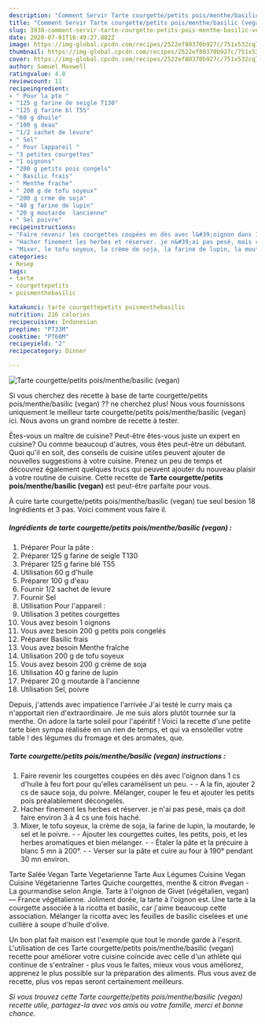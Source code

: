 ```yaml
---
description: "Comment Servir Tarte courgette/petits pois/menthe/basilic (vegan)"
title: "Comment Servir Tarte courgette/petits pois/menthe/basilic (vegan)"
slug: 3938-comment-servir-tarte-courgette-petits-pois-menthe-basilic-vegan
date: 2020-07-01T16:49:27.882Z
image: https://img-global.cpcdn.com/recipes/2522ef80370b927c/751x532cq70/tarte-courgettepetits-poismenthebasilic-vegan-photo-principale-de-la-recette.jpg
thumbnail: https://img-global.cpcdn.com/recipes/2522ef80370b927c/751x532cq70/tarte-courgettepetits-poismenthebasilic-vegan-photo-principale-de-la-recette.jpg
cover: https://img-global.cpcdn.com/recipes/2522ef80370b927c/751x532cq70/tarte-courgettepetits-poismenthebasilic-vegan-photo-principale-de-la-recette.jpg
author: Samuel Maxwell
ratingvalue: 4.8
reviewcount: 11
recipeingredient:
- " Pour la pte "
- "125 g farine de seigle T130"
- "125 g farine bl T55"
- "60 g dhuile"
- "100 g deau"
- "1/2 sachet de levure"
- " Sel"
- " Pour lappareil "
- "3 petites courgettes"
- "1 oignons"
- "200 g petits pois congels"
- " Basilic frais"
- " Menthe frache"
- " 200 g de tofu soyeux"
- "200 g crme de soja"
- "40 g farine de lupin"
- "20 g moutarde  lancienne"
- " Sel poivre"
recipeinstructions:
- "Faire revenir les courgettes coupées en dés avec l&#39;oignon dans 1 cs d&#39;huile à feu fort pour qu&#39;elles caramélisent un peu.  A la fin, ajouter 2 cs de sauce soja, du poivre. Mélanger, couper le feu et ajouter les petits pois préalablement décongelés."
- "Hacher finement les herbes et réserver. je n&#39;ai pas pesé, mais ça doit faire environ 3 à 4 cs une fois haché."
- "Mixer, le tofu soyeux, la crème de soja, la farine de lupin, la moutarde, le sel et le poivre.  Ajouter les courgettes cuites, les petits, pois, et les herbes aromatiques et bien mélanger.  Étaler la pâte et la précuire à blanc 5 mn à 200°.  Verser sur la pâte et cuire au four à 190° pendant 30 mn environ."
categories:
- Resep
tags:
- tarte
- courgettepetits
- poismenthebasilic

katakunci: tarte courgettepetits poismenthebasilic 
nutrition: 216 calories
recipecuisine: Indonesian
preptime: "PT33M"
cooktime: "PT60M"
recipeyield: "2"
recipecategory: Dinner

---
```



![Tarte courgette/petits pois/menthe/basilic (vegan)](https://img-global.cpcdn.com/recipes/2522ef80370b927c/751x532cq70/tarte-courgettepetits-poismenthebasilic-vegan-photo-principale-de-la-recette.jpg)

Si vous cherchez des recette à base de tarte courgette/petits pois/menthe/basilic (vegan) ?? ne cherchez plus! Nous vous fournissons uniquement le meilleur tarte courgette/petits pois/menthe/basilic (vegan) ici. Nous avons un grand nombre de recette à tester.

Êtes-vous un maître de cuisine? Peut-être êtes-vous juste un expert en cuisine? Ou comme beaucoup d'autres, vous êtes peut-être un débutant. Quoi qu'il en soit, des conseils de cuisine utiles peuvent ajouter de nouvelles suggestions à votre cuisine. Prenez un peu de temps et découvrez également quelques trucs qui peuvent ajouter du nouveau plaisir à votre routine de cuisine. Cette recette de <strong> Tarte courgette/petits pois/menthe/basilic (vegan) </strong> est peut-être parfaite pour vous.

<!--inarticleads1-->

À cuire tarte courgette/petits pois/menthe/basilic (vegan) tue seul besion 18 Ingrédients et 3 pas. Voici comment vous faire il.

##### Ingrédients de tarte courgette/petits pois/menthe/basilic (vegan) :

1. Préparer  Pour la pâte :
1. Préparer 125 g farine de seigle T130
1. Préparer 125 g farine blé T55
1. Utilisation 60 g d&#39;huile
1. Préparer 100 g d&#39;eau
1. Fournir 1/2 sachet de levure
1. Fournir  Sel
1. Utilisation  Pour l&#39;appareil :
1. Utilisation 3 petites courgettes
1. Vous avez besoin 1 oignons
1. Vous avez besoin 200 g petits pois congelés
1. Préparer  Basilic frais
1. Vous avez besoin  Menthe fraîche
1. Utilisation  200 g de tofu soyeux
1. Vous avez besoin 200 g crème de soja
1. Utilisation 40 g farine de lupin
1. Préparer 20 g moutarde à l&#39;ancienne
1. Utilisation  Sel, poivre


Depuis, j&#39;attends avec impatience l&#39;arrivée J&#39;ai testé le curry mais ça n&#39;apportait rien d&#39;extraordinaire. Je me suis alors plutôt tournée sur la menthe. On adore la tarte soleil pour l&#39;apéritif ! Voici la recette d&#39;une petite tarte bien sympa réalisée en un rien de temps, et qui va ensoleiller votre table ! des légumes du fromage et des aromates, que. 

<!--inarticleads2-->

##### Tarte courgette/petits pois/menthe/basilic (vegan) instructions :

1. Faire revenir les courgettes coupées en dés avec l&#39;oignon dans 1 cs d&#39;huile à feu fort pour qu&#39;elles caramélisent un peu. -  - A la fin, ajouter 2 cs de sauce soja, du poivre. Mélanger, couper le feu et ajouter les petits pois préalablement décongelés.
1. Hacher finement les herbes et réserver. je n&#39;ai pas pesé, mais ça doit faire environ 3 à 4 cs une fois haché.
1. Mixer, le tofu soyeux, la crème de soja, la farine de lupin, la moutarde, le sel et le poivre. -  - Ajouter les courgettes cuites, les petits, pois, et les herbes aromatiques et bien mélanger. -  - Étaler la pâte et la précuire à blanc 5 mn à 200°. -  - Verser sur la pâte et cuire au four à 190° pendant 30 mn environ.


Tarte Salée Vegan Tarte Vegetarienne Tarte Aux Légumes Cuisine Vegan Cuisine Végétarienne Tartes Quiche courgettes, menthe &amp; citron #vegan - La gourmandise selon Angie. Tarte à l&#39;oignon de Givet (végétalien, vegan) — France végétalienne. Joliment dorée, la tarte à l&#39;oignon est. Une tarte à la courgette associée à la ricotta et basilic, car j&#39;aime beaucoup cette association. Mélanger la ricotta avec les feuilles de basilic ciselées et une cuillère à soupe d&#39;huile d&#39;olive. 

<!--inarticleads1-->

<p>
Un bon plat fait maison est l'exemple que tout le monde garde à l'esprit. L'utilisation de ces Tarte courgette/petits pois/menthe/basilic (vegan) recette pour améliorer votre cuisine coïncide avec celle d'un athlète qui continue de s'entraîner - plus vous le faites, mieux vous vous améliorez, apprenez le plus possible sur la préparation des aliments. Plus vous avez de recette, plus vos repas seront certainement meilleurs.
</p>

<p>
<i>Si vous trouvez cette Tarte courgette/petits pois/menthe/basilic (vegan) recette utile, partagez-la avec vos amis ou votre famille, merci et bonne chance.</i>
</p>
